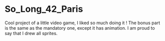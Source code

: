 # So_Long_42_Paris

Cool project of a little video game, I liked so much doing it !
The bonus part is the same as the mandatory one, except it has animation.
I am proud to say that I drew all sprites.
